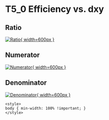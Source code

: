 # T5_0 Efficiency vs. dxy

## Ratio

[![Ratio](../mtv/var/T5_0_eff_dxy.png){ width=600px }](../mtv/var/T5_0_eff_dxy.pdf)

## Numerator

[![Numerator](../mtv/num/T5_0_eff_dxy_num.png){ width=600px }](../mtv/num/T5_0_eff_dxy_num.pdf)

## Denominator

[![Denominator](../mtv/den/T5_0_eff_dxy_den.png){ width=600px }](../mtv/den/T5_0_eff_dxy_den.pdf)


``` {=html}
<style>
body { min-width: 100% !important; }
</style>
```
